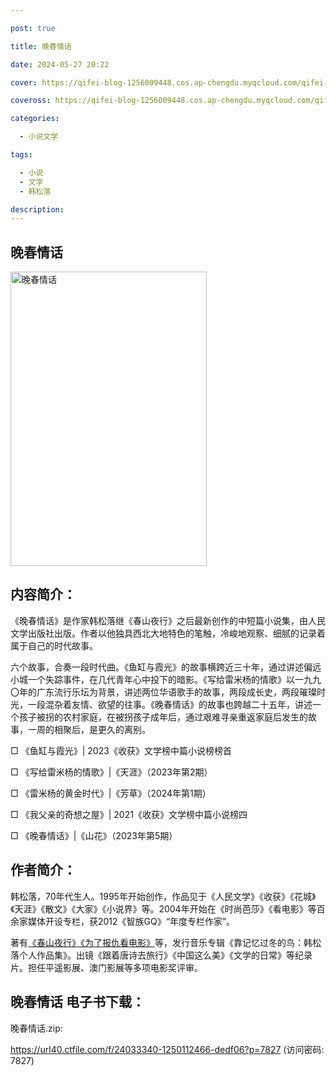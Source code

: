 ```yaml
---

post: true

title: 晚春情话

date: 2024-05-27 20:22

cover: https://qifei-blog-1256009448.cos.ap-chengdu.myqcloud.com/qifei-blog/66207cac0ea9cb140366be90.jpg

coveross: https://qifei-blog-1256009448.cos.ap-chengdu.myqcloud.com/qifei-blog/66207cac0ea9cb140366be90.jpg

categories:

  - 小说文学

tags:

  - 小说
  - 文学
  - 韩松落

description:
---
```


## 晚春情话
<img alt="晚春情话 " class="aligncenter loaded" data-was-processed="true" decoding="async" fetchpriority="high" height="471" src="https://qifei-blog-1256009448.cos.ap-chengdu.myqcloud.com/qifei-blog/66207cac0ea9cb140366be90.jpg " style="cursor: zoom-in;" width="314"/>

## 内容简介：

《晚春情话》是作家韩松落继《春山夜行》之后最新创作的中短篇小说集，由人民文学出版社出版。作者以他独具西北大地特色的笔触，冷峻地观察、细腻的记录着属于自己的时代故事。

六个故事，合奏一段时代曲。《鱼缸与霞光》的故事横跨近三十年，通过讲述偏远小城一个失踪事件，在几代青年心中投下的暗影。《写给雷米杨的情歌》以一九九〇年的广东流行乐坛为背景，讲述两位华语歌手的故事，两段成长史，两段璀璨时光，一段混杂着友情、欲望的往事。《晚春情话》的故事也跨越二十五年，讲述一个孩子被拐的农村家庭，在被拐孩子成年后，通过艰难寻亲重返家庭后发生的故事，一周的相聚后，是更久的离别。

□ 《鱼缸与霞光》| 2023《收获》文学榜中篇小说榜榜首

□ 《写给雷米杨的情歌》|《天涯》（2023年第2期）

□ 《雷米杨的黄金时代》|《芳草》（2024年第1期）

□ 《我父亲的奇想之屋》| 2021《收获》文学榜中篇小说榜四

□ 《晚春情话》|《山花》（2023年第5期）

## 作者简介：

韩松落，70年代生人。1995年开始创作，作品见于《人民文学》《收获》《花城》《天涯》《散文》《大家》《小说界》等。2004年开始在《时尚芭莎》《看电影》等百余家媒体开设专栏，获2012《智族GQ》“年度专栏作家”。

著有<a href="https://www.huibooks.com/9153.html">《春山夜行》</a><a href="https://www.huibooks.com/15773.html">《为了报仇看电影》</a>等，发行音乐专辑《靠记忆过冬的鸟：韩松落个人作品集》。出镜《跟着唐诗去旅行》《中国这么美》《文学的日常》等纪录片。担任平遥影展、澳门影展等多项电影奖评审。

## 晚春情话 电子书下载：
晚春情话.zip: 

https://url40.ctfile.com/f/24033340-1250112466-dedf06?p=7827 (访问密码: 7827)
